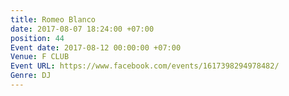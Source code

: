 ```yaml
---
title: Romeo Blanco
date: 2017-08-07 18:24:00 +07:00
position: 44
Event date: 2017-08-12 00:00:00 +07:00
Venue: F CLUB
Event URL: https://www.facebook.com/events/1617398294978482/
Genre: DJ
---
```


